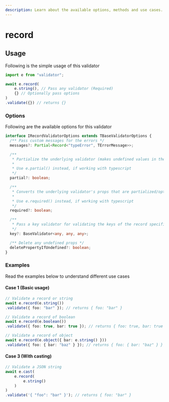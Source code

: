 ```yaml
---
description: Learn about the available options, methods and use cases.
---
```


# record

## Usage

Following is the simple usage of this validator

```typescript
import e from "validator";

await e.record(
    e.string(), // Pass any validator (Required)
    {} // Optionally pass options
)
.validate({}) // returns {}
```

### Options

Following are the available options for this validator

```typescript
interface IRecordValidatorOptions extends TBaseValidatorOptions {
  /** Pass custom messages for the errors */
  messages?: Partial<Record<"typeError", TErrorMessage>>;

  /**
   * Partialize the underlying validator (makes undefined values in the props acceptable)
   *
   * Use e.partial() instead, if working with typescript
   */
  partial?: boolean;

  /**
   * Converts the underlying validator's props that are partialized/optional to required
   *
   * Use e.required() instead, if working with typescript
   */
  required?: boolean;

  /**
   * Pass a key validator for validating the keys of the record specifically
   */
  key?: BaseValidator<any, any, any>;

  /** Delete any undefined props */
  deletePropertyIfUndefined?: boolean;
}
```

### Examples

Read the examples below to understand different use cases

#### Case 1 (Basic usage)

```typescript
// Validate a record or string
await e.record(e.string())
.validate({ foo: "bar" }); // returns { foo: "bar" }

// Validate a record of boolean
await e.record(e.boolean())
.validate({ foo: true, bar: true }); // returns { foo: true, bar: true }

// Validate a record of object
await e.record(e.object({ bar: e.string() }))
.validate({ foo: { bar: "baz" } }); // returns { foo: { bar: "baz" } }
```

#### Case 3 (With casting)

```typescript
// Validate a JSON string
await e.cast(
    e.record(
        e.string()
    )
)
.validate('{ "foo": "bar" }'); // returns { foo: "bar" }
```
